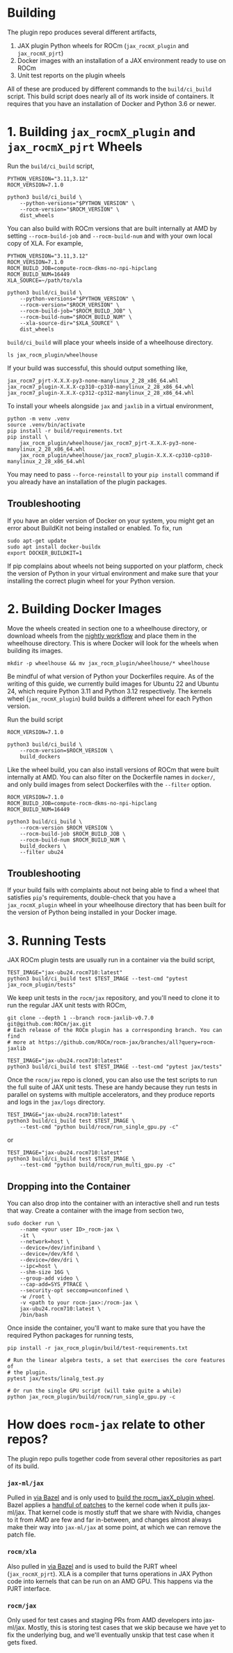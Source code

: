 # Building

The plugin repo produces several different artifacts,
1. JAX plugin Python wheels for ROCm (`jax_rocmX_plugin` and `jax_rocmX_pjrt`)
2. Docker images with an installation of a JAX environment ready to use on ROCm
3. Unit test reports on the plugin wheels

All of these are produced by different commands to the `build/ci_build`
script. This build script does nearly all of its work inside of containers.
It requires that you have an installation of Docker and Python 3.6 or newer.

# 1. Building `jax_rocmX_plugin` and `jax_rocmX_pjrt` Wheels

Run the `build/ci_build` script,
```shell
PYTHON_VERSION="3.11,3.12"
ROCM_VERSION=7.1.0

python3 build/ci_build \
    --python-versions="$PYTHON_VERSION" \
    --rocm-version="$ROCM_VERSION" \
    dist_wheels
```

You can also build with ROCm versions that are built internally at AMD by
setting `--rocm-build-job` and `--rocm-build-num` and with your own local
copy of XLA. For example,
```shell
PYTHON_VERSION="3.11,3.12"
ROCM_VERSION=7.1.0
ROCM_BUILD_JOB=compute-rocm-dkms-no-npi-hipclang
ROCM_BUILD_NUM=16449
XLA_SOURCE=~/path/to/xla

python3 build/ci_build \
    --python-versions="$PYTHON_VERSION" \
    --rocm-version="$ROCM_VERSION" \
    --rocm-build-job="$ROCM_BUILD_JOB" \
    --rocm-build-num="$ROCM_BUILD_NUM" \
    --xla-source-dir="$XLA_SOURCE" \
    dist_wheels
```

`build/ci_build` will place your wheels inside of a wheelhouse directory.
```shell
ls jax_rocm_plugin/wheelhouse
```
If your build was successful, this should output something like,
```shell
jax_rocm7_pjrt-X.X.X-py3-none-manylinux_2_28_x86_64.whl
jax_rocm7_plugin-X.X.X-cp310-cp310-manylinux_2_28_x86_64.whl
jax_rocm7_plugin-X.X.X-cp312-cp312-manylinux_2_28_x86_64.whl
```

To install your wheels alongside `jax` and `jaxlib` in a virtual environment,
```shell
python -m venv .venv
source .venv/bin/activate
pip install -r build/requirements.txt
pip install \
    jax_rocm_plugin/wheelhouse/jax_rocm7_pjrt-X.X.X-py3-none-manylinux_2_28_x86_64.whl
    jax_rocm_plugin/wheelhouse/jax_rocm7_plugin-X.X.X-cp310-cp310-manylinux_2_28_x86_64.whl
```

You may need to pass `--force-reinstall` to your `pip install` command if you
already have an installation of the plugin packages.

## Troubleshooting

If you have an older version of Docker on your system, you might get an error
about BuildKit not being installed or enabled. To fix, run
```shell
sudo apt-get update
sudo apt install docker-buildx
export DOCKER_BUILDKIT=1
```

If pip complains about wheels not being supported on your platform, check
the version of Python in your virtual environment and make sure that your
installing the correct plugin wheel for your Python version. 

# 2. Building Docker Images

Move the wheels created in section one to a wheelhouse directory, or download
wheels from the [nightly workflow](https://github.com/ROCm/rocm-jax/actions/workflows/nightly.yml)
and place them in the wheelhouse directory. This is where Docker will look for
the wheels when building its images.
```shell
mkdir -p wheelhouse && mv jax_rocm_plugin/wheelhouse/* wheelhouse
```
Be mindful of what version of Python your Dockerfiles require. As of the
writing of this guide, we currently build images for Ubuntu 22 and Ubuntu 24,
which require Python 3.11 and Python 3.12 respectively. The kernels wheel
(`jax_rocmX_plugin`) build builds a different wheel for each Python version.

Run the build script 
```shell
ROCM_VERSION=7.1.0

python3 build/ci_build \
    --rocm-version=$ROCM_VERSION \
    build_dockers
```

Like the wheel build, you can also install versions of ROCm that were built
internally at AMD. You can also filter on the Dockerfile names in `docker/`,
and only build images from select Dockerfiles with the `--filter` option.
```shell
ROCM_VERSION=7.1.0
ROCM_BUILD_JOB=compute-rocm-dkms-no-npi-hipclang
ROCM_BUILD_NUM=16449

python3 build/ci_build \
    --rocm-version $ROCM_VERSION \
    --rocm-build-job $ROCM_BUILD_JOB \
    --rocm-build-num $ROCM_BUILD_NUM \
    build_dockers \
    --filter ubu24
```

## Troubleshooting

If your build fails with complaints about not being able to find a wheel that
satisfies `pip`'s requirements, double-check that you have a `jax_rocmX_plugin`
wheel in your wheelhouse directory that has been built for the version of
Python being installed in your Docker image.

# 3. Running Tests

JAX ROCm plugin tests are usually run in a container via the build script,
```shell
TEST_IMAGE="jax-ubu24.rocm710:latest"
python3 build/ci_build test $TEST_IMAGE --test-cmd "pytest jax_rocm_plugin/tests"
```

We keep unit tests in the `rocm/jax` repository, and you'll need to clone it
to run the regular JAX unit tests with ROCm,
```shell
git clone --depth 1 --branch rocm-jaxlib-v0.7.0 git@github.com:ROCm/jax.git
# Each release of the ROCm plugin has a corresponding branch. You can find
# more at https://github.com/ROCm/rocm-jax/branches/all?query=rocm-jaxlib

TEST_IMAGE="jax-ubu24.rocm710:latest"
python3 build/ci_build test $TEST_IMAGE --test-cmd "pytest jax/tests"
```

Once the `rocm/jax` repo is cloned, you can also use the test scripts to run
the full suite of JAX unit tests. These are handy because they run tests in
parallel on systems with multiple accelerators, and they produce reports and
logs in the `jax/logs` directory.
```shell
TEST_IMAGE="jax-ubu24.rocm710:latest"
python3 build/ci_build test $TEST_IMAGE \
    --test-cmd "python build/rocm/run_single_gpu.py -c"
```
or
```shell
TEST_IMAGE="jax-ubu24.rocm710:latest"
python3 build/ci_build test $TEST_IMAGE \
    --test-cmd "python build/rocm/run_multi_gpu.py -c"
```

## Dropping into the Container

You can also drop into the container with an interactive shell and run tests
that way. Create a container with the image from section two,
```shell
sudo docker run \
    --name <your user ID>_rocm-jax \
    -it \
    --network=host \
    --device=/dev/infiniband \
    --device=/dev/kfd \
    --device=/dev/dri \
    --ipc=host \
    --shm-size 16G \
    --group-add video \
    --cap-add=SYS_PTRACE \
    --security-opt seccomp=unconfined \
    -w /root \
    -v <path to your rocm-jax>:/rocm-jax \
    jax-ubu24.rocm710:latest \
    /bin/bash
```

Once inside the container, you'll want to make sure that you have the required
Python packages for running tests,
```shell
pip install -r jax_rocm_plugin/build/test-requirements.txt

# Run the linear algebra tests, a set that exercises the core features of
# the plugin.
pytest jax/tests/linalg_test.py

# Or run the single GPU script (will take quite a while)
python jax_rocm_plugin/build/rocm/run_single_gpu.py -c
```

# How does `rocm-jax` relate to other repos?

The plugin repo pulls together code from several other repositories as part of its build.

### `jax-ml/jax`

Pulled in [via Bazel](https://github.com/ROCm/rocm-jax/blob/master/jax_rocm_plugin/third_party/jax/workspace.bzl#L12)
and is only used to [build the rocm_jaxX_plugin wheel](https://github.com/ROCm/rocm-jax/blob/master/jax_rocm_plugin/jaxlib_ext/tools/BUILD.bazel#L26).
Bazel applies a [handful of patches](https://github.com/ROCm/rocm-jax/blob/master/jax_rocm_plugin/third_party/jax/workspace.bzl#L14)
to the kernel code when it pulls jax-ml/jax. That kernel code is mostly stuff
that we share with Nvidia, changes to it from AMD are few and far in-between,
and changes almost always make their way into `jax-ml/jax` at some point, at
which we can remove the patch file.

### `rocm/xla`

Also pulled in [via Bazel](https://github.com/ROCm/rocm-jax/blob/master/jax_rocm_plugin/third_party/xla/workspace.bzl)
and is used to build the PJRT wheel (`jax_rocmX_pjrt`). XLA is a compiler
that turns operations in JAX Python code into kernels that can be run on
an AMD GPU. This happens via the PJRT interface.

### `rocm/jax`

Only used for test cases and staging PRs from AMD developers into
jax-ml/jax. Mostly, this is storing test cases that we skip because we have
yet to fix the underlying bug, and we'll eventually unskip that test case
when it gets fixed.


